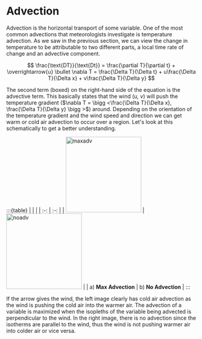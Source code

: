 # Advection
Advection is the horizontal transport of some variable. One of the most
common advections that meteorologists investigate is temperature
advection. As we saw in the previous section, we can view the change in
temperature to be attributable to two different parts, a local time rate
of change and an advective component.

$$
\frac{\text{DT}}{\text{Dt}} = \frac{\partial T}{\partial t} + 
\overrightarrow{u} \bullet \nabla T = \frac{\Delta T}{\Delta t} + 
u\frac{\Delta T}{\Delta x} + v\frac{\Delta T}{\Delta y}
$$

The second term (boxed) on the right-hand side of the equation is the
advective term. This basically states that the wind (*u, v*) will push
the temperature gradient ($\nabla T = \bigg <\frac{\Delta T}{\Delta x}, \frac{\Delta T}{\Delta y} \bigg >$)
around. Depending on the orientation of the temperature gradient and the wind speed and
direction we can get warm or cold air advection to occur over a region.
Let's look at this schematically to get a better understanding.

:::{table}
| | |
| :-: | :-: |
| <img src="../../images/max_advection.png" alt="maxadv" width="200px"> | <img src="../../images/no_advection.png" alt="noadv" width="200px"> |
| a) **Max Advection** | b) **No Advection** |
:::

If the arrow gives the wind, the left image clearly has cold air
advection as the wind is pushing the cold air into the warmer air. The
advection of a variable is maximized when the isopleths of the variable
being advected is perpendicular to the wind. In the right image, there
is no advection since the isotherms are parallel to the wind, thus the
wind is not pushing warmer air into colder air or vice versa.